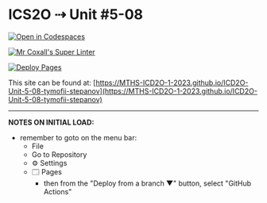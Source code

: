 # ICS2O ⇢ Unit #5-08

[![Open in Codespaces](https://classroom.github.com/assets/launch-codespace-7f7980b617ed060a017424585567c406b6ee15c891e84e1186181d67ecf80aa0.svg)](https://classroom.github.com/open-in-codespaces?assignment_repo_id=15033447)

[![Mr Coxall's Super Linter](https://github.com/MTHS-ICD2O-1-2023/ICD2O-Unit-5-08-tymofii-stepanov/workflows/Mr%20Coxall's%20Super%20Linter/badge.svg)](https://github.com/MTHS-ICD2O-1-2023/ICD2O-Unit-5-08-tymofii-stepanov/actions)

[![Deploy Pages](https://github.com/MTHS-ICD2O-1-2023/ICD2O-Unit-5-08-tymofii-stepanov/workflows/Deploy%20Pages/badge.svg)](https://github.com/MTHS-ICD2O-1-2023/ICD2O-Unit-5-08-tymofii-stepanov/actions)

This site can be found at: [https://MTHS-ICD2O-1-2023.github.io/ICD2O-Unit-5-08-tymofii-stepanov](https://MTHS-ICD2O-1-2023.github.io/ICD2O-Unit-5-08-tymofii-stepanov)

---

**NOTES ON INITIAL LOAD:**
- remember to goto on the menu bar:
  - File
  - Go to Repository
  - ⚙ Settings
  - 🗔 Pages
    - then from the "Deploy from a branch ▼" button, select "GitHub Actions"
